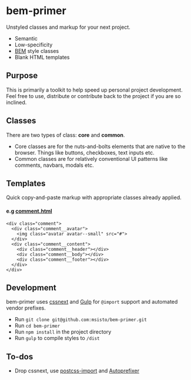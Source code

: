 # bem-primer
Unstyled classes and markup for your next project.

- Semantic
- Low-specificity
- [BEM](http://bem.info) style classes
- Blank HTML templates

## Purpose
This is primarily a toolkit to help speed up personal project development. Feel free to use, distribute or contribute back to the project if you are so inclined.

## Classes
There are two types of class: **core** and **common**.
- Core classes are for the nuts-and-bolts elements that are native to the browser. Things like buttons, checkboxes, text inputs etc.
- Common classes are for relatively conventional UI patterns like comments, navbars, modals etc.

## Templates
Quick copy-and-paste markup with appropriate classes already applied.

#### e.g [comment.html](https://github.com/msisto/bem-primer/blob/master/templates/comment.html)
```
<div class="comment">
  <div class="comment__avatar">
    <img class="avatar avatar--small" src="#">
  </div>
  <div class="comment__content">
    <div class="comment__header"></div>
    <div class="comment__body"></div>
    <div class="comment__footer"></div>
  </div>
</div>
```

## Development
bem-primer uses [cssnext](http://cssnext.io/) and [Gulp](http://gulpjs.com/) for `@import` support and automated vendor prefixes.

- Run `git clone git@github.com:msisto/bem-primer.git`
- Run `cd bem-primer`
- Run `npm install` in the project directory
- Run `gulp` to compile styles to `/dist`

## To-dos
- Drop cssnext, use [postcss-import](https://github.com/postcss/postcss-import) and [Autoprefixer](https://www.npmjs.com/package/autoprefixer)
